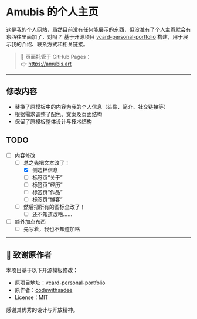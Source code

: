 


# Amubis 的个人主页

这是我的个人网站，虽然目前没有任何能展示的东西，但没准有了个人主页就会有东西往里面加了，对吗？
基于开源项目 [vcard-personal-portfolio](https://github.com/codewithsadee/vcard-personal-portfolio) 构建，用于展示我的介绍、联系方式和相关链接。

> 🚀 页面托管于 GitHub Pages：  
> 👉 https://amubis.art

---

## 修改内容

- 替换了原模板中的内容为我的个人信息（头像、简介、社交链接等）
- 根据需求调整了配色、文案及页面结构
- 保留了原模板整体设计与技术结构

## TODO 
- [ ] 内容修改
  - [ ] 总之先把文本改了！
    - [x] 侧边栏信息
    - [ ] 标签页“关于”
    - [ ] 标签页“经历”
    - [ ] 标签页“作品”
    - [ ] 标签页“博客”
  - [ ] 然后把所有的图标全改了！
    - [ ] 还不知道改啥……
- [ ] 额外加点东西
  - [ ] 先写着，我也不知道加啥

---

## 🙏 致谢原作者

本项目基于以下开源模板修改：

- 原项目地址：[vcard-personal-portfolio](https://github.com/codewithsadee/vcard-personal-portfolio)
- 原作者：[codewithsadee](https://github.com/codewithsadee)
- License：MIT

感谢其优秀的设计与开放精神。
